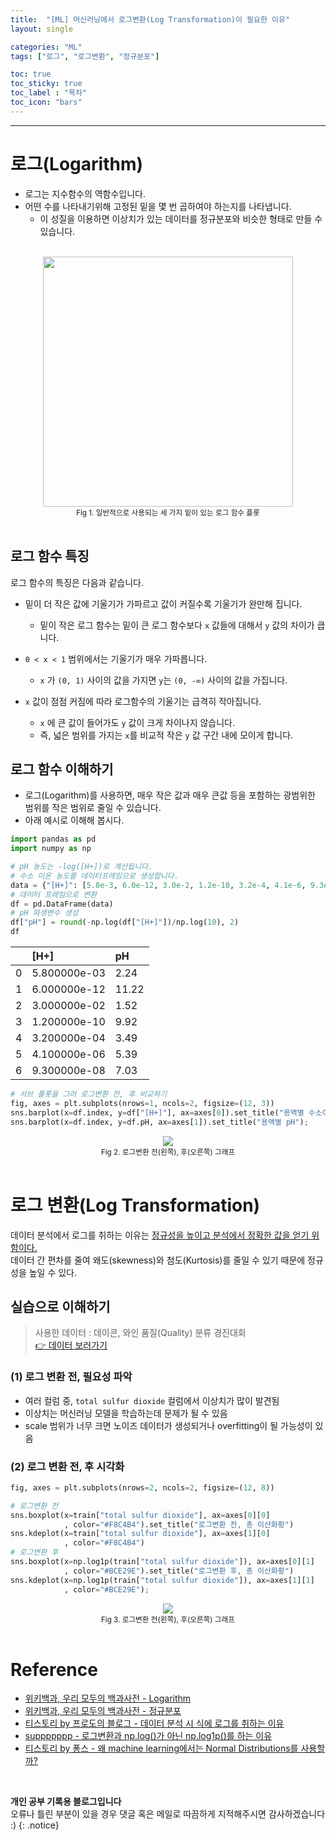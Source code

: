 ```yaml
---
title:  "[ML] 머신러닝에서 로그변환(Log Transformation)이 필요한 이유"
layout: single

categories: "ML"
tags: ["로그", "로그변환", "정규분포"]

toc: true
toc_sticky: true
toc_label : "목차"
toc_icon: "bars"
---
```


***

# 로그(Logarithm)
- 로그는 지수함수의 역함수입니다.
- 어떤 수를 나타내기위해 고정된 밑을 몇 번 곱하여야 하는지를 나타냅니다.
  - 이 성질을 이용하면 이상치가 있는 데이터를 정규분포와 비슷한 형태로 만들 수 있습니다.

<br>

<div style="text-align : center;">
<img src="https://upload.wikimedia.org/wikipedia/commons/thumb/8/81/Logarithm_plots.png/600px-Logarithm_plots.png" width="400" >
</div>
<center><small>Fig 1. 일반적으로 사용되는 세 가지 밑이 있는 로그 함수 플롯</small></center>

<br>

## 로그 함수 특징
로그 함수의 특징은 다음과 같습니다.

- 밑이 더 작은 값에 기울기가 가파르고 값이 커질수록 기울기가 완만해 집니다.
  - 밑이 작은 로그 함수는 밑이 큰 로그 함수보다 ```x``` 값들에 대해서 ```y``` 값의 차이가 큽니다.

- ```0 < x < 1``` 범위에서는 기울기가 매우 가파릅니다.
  - ```x``` 가 ```(0, 1)``` 사이의 값을 가지면 ```y```는 ```(0, -∞)``` 사이의 값을 가집니다.

- ```x``` 값이 점점 커짐에 따라 로그함수의 기울기는 급격히 작아집니다.
  - ```x``` 에 큰 값이 들어가도 ```y``` 값이 크게 차이나지 않습니다.
  - 즉, 넓은 범위를 가지는 ```x```를 비교적 작은 ```y``` 값 구간 내에 모이게 합니다.

## 로그 함수 이해하기
- 로그(Logarithm)를 사용하면, 매우 작은 값과 매우 큰값 등을 포함하는 광범위한 범위를 작은 범위로 줄일 수 있습니다.
- 아래 예시로 이해해 봅시다.

```python
import pandas as pd
import numpy as np

# pH 농도는 -log([H+])로 계산됩니다.
# 수소 이온 농도를 데이터프레임으로 생성합니다.
data = {"[H+]": [5.8e-3, 6.0e-12, 3.0e-2, 1.2e-10, 3.2e-4, 4.1e-6, 9.3e-8]}
# 데이터 프레임으로 변환
df = pd.DataFrame(data)
# pH 파생변수 생성 
df["pH"] = round(-np.log(df["[H+]"])/np.log(10), 2)
df
```

||[H+]|	pH|
|:---|:---|:---|
|0|	5.800000e-03|	2.24|
|1|	6.000000e-12|	11.22|
|2|	3.000000e-02|	1.52|
|3|	1.200000e-10|	9.92|
|4|	3.200000e-04|	3.49|
|5|	4.100000e-06|	5.39|
|6|	9.300000e-08|	7.03|

```python
# 서브 플롯을 그려 로그변환 전, 후 비교하기
fig, axes = plt.subplots(nrows=1, ncols=2, figsize=(12, 3))
sns.barplot(x=df.index, y=df["[H+]"], ax=axes[0]).set_title("용액별 수소이온 농도")
sns.barplot(x=df.index, y=df.pH, ax=axes[1]).set_title("용액별 pH");
```

<div style="text-align : center;">
<img src="https://ifh.cc/g/vKbh65.png">
</div>
<center><small>Fig 2. 로그변환 전(왼쪽), 후(오른쪽) 그래프</small></center>

<br>

# 로그 변환(Log Transformation)
데이터 분석에서 로그를 취하는 이유는 <u>정규성을 높이고 분석에서 정확한 값을 얻기 위함이다.</u><br>
데이터 간 편차를 줄여 왜도(skewness)와 첨도(Kurtosis)를 줄일 수 있기 때문에 정규성을 높일 수 있다.

## 실습으로 이해하기
> 사용한 데이터 : 데이콘, 와인 품질(Quality) 분류 경진대회<br>
[👉 데이터 보러가기](https://dacon.io/competitions/open/235610/overview/description)

### (1) 로그 변환 전, 필요성 파악

- 여러 컬럼 중, ```total sulfur dioxide``` 컬럼에서 이상치가 많이 발견됨
- 이상치는 머신러닝 모델을 학습하는데 문제가 될 수 있음
- scale 범위가 너무 크면 노이즈 데이터가 생성되거나 overfitting이 될 가능성이 있음

### (2) 로그 변환 전, 후 시각화

```python
fig, axes = plt.subplots(nrows=2, ncols=2, figsize=(12, 8))

# 로그변환 전
sns.boxplot(x=train["total sulfur dioxide"], ax=axes[0][0]
            , color="#F8C4B4").set_title("로그변환 전, 총 이산화황")
sns.kdeplot(x=train["total sulfur dioxide"], ax=axes[1][0]
            , color="#F8C4B4")
# 로그변환 후
sns.boxplot(x=np.log1p(train["total sulfur dioxide"]), ax=axes[0][1]
            , color="#BCE29E").set_title("로그변환 후, 총 이산화황")
sns.kdeplot(x=np.log1p(train["total sulfur dioxide"]), ax=axes[1][1]
            , color="#BCE29E");
```

<div style="text-align : center;">
<img src="https://ifh.cc/g/nzZl3s.jpg">
</div>
<center><small>Fig 3. 로그변환 전(왼쪽), 후(오른쪽) 그래프</small></center>

<br>

# Reference
- [위키백과, 우리 모두의 백과사전 - Logarithm](https://en.wikipedia.org/wiki/Logarithm)
- [위키백과, 우리 모두의 백과사전 - 정규분포](https://ko.wikipedia.org/wiki/%EC%A0%95%EA%B7%9C_%EB%B6%84%ED%8F%AC)
- [티스토리 by 프로도의 블로그 - 데이터 분석 시 식에 로그를 취하는 이유](https://leebaro.tistory.com/entry/%EB%8D%B0%EC%9D%B4%ED%84%B0-%EB%B6%84%EC%84%9D-%EC%8B%9C-%EC%8B%9D%EC%97%90-%EB%A1%9C%EA%B7%B8%EB%A5%BC-%EC%B7%A8%ED%95%98%EB%8A%94-%EC%9D%B4%EC%9C%A0)
- [suppppppp - 로그변환과 np.log()가 아닌 np.log1p()를 하는 이유](https://suppppppp.github.io/posts/Why-Series-MDM-1/)
- [티스토리 by 퐁스 - 왜 machine learning에서는 Normal Distributions를 사용할까?](https://da-nika.tistory.com/83)

<br>

**개인 공부 기록용 블로그입니다**
<br>오류나 틀린 부분이 있을 경우 댓글 혹은 메일로 따끔하게 지적해주시면 감사하겠습니다 :)
{: .notice}